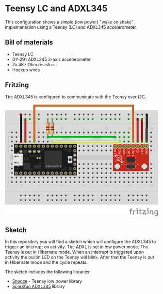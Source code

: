 # Teensy LC and ADXL345
This configuration shows a simple (low power) "wake on shake" implementation using a Teensy (LC) and ADXL345 accelerometer.

## Bill of materials
* Teensy LC
* GY-291 ADXL345 3-axis accelerometer
* 2x 4K7 Ohm resistors
* Hookup wires

## Fritzing
The ADXL345 is configured to communicate with the Teensy over I2C.

![alt text](https://github.com/TimothySealy/teensy_adxl345_low_power/blob/master/teensy_adxl345_low_power.png "Teensy ADXL345 Wiring")

## Sketch
In this repository you will find a sketch which will configure the ADXL345 to trigger an interrupt on activity. The ADXL is set in low power mode. The Teensy  is put in Hibernate mode. When an interrupt is triggered upon activity the builtin LED on the Teensy will blink. After that the Teensy is put in Hibernate mode and the cycle repeats.

The sketch includes the following libraries:
* [Snooze](https://github.com/duff2013/Snooze) - Teensy low power library
* [Sparkfun ADXL345](https://github.com/sparkfun/SparkFun_ADXL345_Arduino_Library) library
